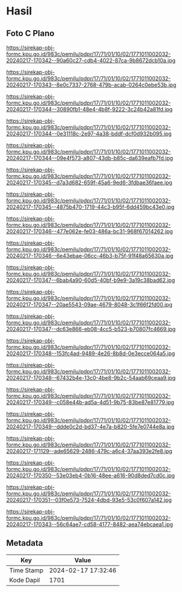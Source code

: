 # Hasil

## Foto C Plano

https://sirekap-obj-formc.kpu.go.id/983c/pemilu/pdpr/17/71/01/10/02/1771011002032-20240217-170342--90a60c27-cdb4-4022-87ca-9b8672dcb10a.jpg

https://sirekap-obj-formc.kpu.go.id/983c/pemilu/pdpr/17/71/01/10/02/1771011002032-20240217-170343--8e0c7337-2768-479b-acab-0264c0ebe53b.jpg

https://sirekap-obj-formc.kpu.go.id/983c/pemilu/pdpr/17/71/01/10/02/1771011002032-20240217-170344--30890fb1-48e4-4b8f-9222-3c24b42a81fd.jpg

https://sirekap-obj-formc.kpu.go.id/983c/pemilu/pdpr/17/71/01/10/02/1771011002032-20240217-170344--0e31118c-2e97-4a38-bddf-dcf0d932b095.jpg

https://sirekap-obj-formc.kpu.go.id/983c/pemilu/pdpr/17/71/01/10/02/1771011002032-20240217-170344--09e4f573-a807-43db-b85c-da639eafb7fd.jpg

https://sirekap-obj-formc.kpu.go.id/983c/pemilu/pdpr/17/71/01/10/02/1771011002032-20240217-170345--d7a3d682-659f-45a6-9ed6-3fdbae36faee.jpg

https://sirekap-obj-formc.kpu.go.id/983c/pemilu/pdpr/17/71/01/10/02/1771011002032-20240217-170345--4875b470-1719-44c3-b95f-6dd459bc43e0.jpg

https://sirekap-obj-formc.kpu.go.id/983c/pemilu/pdpr/17/71/01/10/02/1771011002032-20240217-170346--477e062e-fe03-486a-bc31-968f67014262.jpg

https://sirekap-obj-formc.kpu.go.id/983c/pemilu/pdpr/17/71/01/10/02/1771011002032-20240217-170346--6e43ebae-06cc-46b3-b75f-91f48a65630a.jpg

https://sirekap-obj-formc.kpu.go.id/983c/pemilu/pdpr/17/71/01/10/02/1771011002032-20240217-170347--6bab4a90-60d5-40bf-b9e9-3a19c38bad62.jpg

https://sirekap-obj-formc.kpu.go.id/983c/pemilu/pdpr/17/71/01/10/02/1771011002032-20240217-170347--20ae5543-09ae-4679-8048-3c1f66f2fd00.jpg

https://sirekap-obj-formc.kpu.go.id/983c/pemilu/pdpr/17/71/01/10/02/1771011002032-20240217-170347--dc63e866-eb08-4cc5-b523-b70807fc4669.jpg

https://sirekap-obj-formc.kpu.go.id/983c/pemilu/pdpr/17/71/01/10/02/1771011002032-20240217-170348--153fc4ad-9489-4e26-8b8d-0e3ecce064a5.jpg

https://sirekap-obj-formc.kpu.go.id/983c/pemilu/pdpr/17/71/01/10/02/1771011002032-20240217-170348--67432b4e-13c0-4be8-9b2c-54aab69ceaa9.jpg

https://sirekap-obj-formc.kpu.go.id/983c/pemilu/pdpr/17/71/01/10/02/1771011002032-20240217-170349--c058e44b-ad5a-4d51-9b75-83be87e81779.jpg

https://sirekap-obj-formc.kpu.go.id/983c/pemilu/pdpr/17/71/01/10/02/1771011002032-20240217-170349--ddde0c2d-bd37-4e7a-b820-5fe7e0744e8a.jpg

https://sirekap-obj-formc.kpu.go.id/983c/pemilu/pdpr/17/71/01/10/02/1771011002032-20240217-171129--ade65629-2486-479c-a6c4-37aa393e2fe8.jpg

https://sirekap-obj-formc.kpu.go.id/983c/pemilu/pdpr/17/71/01/10/02/1771011002032-20240217-170350--53e03eb4-0b16-48ee-a616-90d8ded7cd0c.jpg

https://sirekap-obj-formc.kpu.go.id/983c/pemilu/pdpr/17/71/01/10/02/1771011002032-20240217-170351--03f0e573-7524-4dbd-93e5-53c0f607a142.jpg

https://sirekap-obj-formc.kpu.go.id/983c/pemilu/pdpr/17/71/01/10/02/1771011002032-20240217-170343--56c64ae7-cd58-4177-8482-aea74ebcaea1.jpg


## Metadata

| Key        | Value               |
| ---------- | ------------------- |
| Time Stamp | 2024-02-17 17:32:46 |
| Kode Dapil | 1701                |




